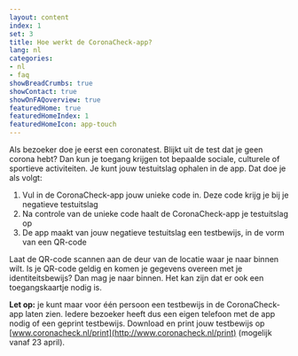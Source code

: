 ```yaml
---
layout: content
index: 1
set: 3
title: Hoe werkt de CoronaCheck-app?
lang: nl
categories:
- nl
- faq
showBreadCrumbs: true
showContact: true
showOnFAQoverview: true
featuredHome: true
featuredHomeIndex: 1
featuredHomeIcon: app-touch
---
```

Als bezoeker doe je eerst een coronatest. Blijkt uit de test dat je geen corona hebt? Dan kun je toegang krijgen tot bepaalde sociale, culturele of sportieve activiteiten. Je kunt jouw testuitslag ophalen in de app. Dat doe je als volgt:

1. Vul in de CoronaCheck-app jouw unieke code in. Deze code krijg je bij je negatieve testuitslag
2. Na controle van de unieke code haalt de CoronaCheck-app je testuitslag op
3. De app maakt van jouw negatieve testuitslag een testbewijs, in de vorm van een QR-code 

Laat de QR-code scannen aan de deur van de locatie waar je naar binnen wilt. Is je QR-code geldig en komen je gegevens overeen met je identiteitsbewijs? Dan mag je naar binnen. Het kan zijn dat er ook een toegangskaartje nodig is. 

**Let op:** je kunt maar voor één persoon een testbewijs in de CoronaCheck-app laten zien. Iedere bezoeker heeft dus een eigen telefoon met de app nodig of een geprint testbewijs. Download en print jouw testbewijs op [www.coronacheck.nl/print](http://www.coronacheck.nl/print) (mogelijk vanaf 23 april).
